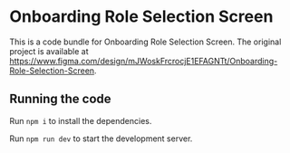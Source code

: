 
  # Onboarding Role Selection Screen

  This is a code bundle for Onboarding Role Selection Screen. The original project is available at https://www.figma.com/design/mJWoskFrcrocjE1EFAGNTt/Onboarding-Role-Selection-Screen.

  ## Running the code

  Run `npm i` to install the dependencies.

  Run `npm run dev` to start the development server.
  